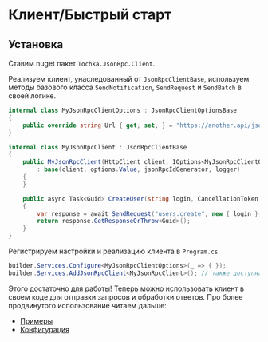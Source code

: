 # Клиент/Быстрый старт

## Установка

Ставим nuget пакет `Tochka.JsonRpc.Client`.

Реализуем клиент, унаследованный от `JsonRpcClientBase`, используем методы базового класса `SendNotification`, `SendRequest` и `SendBatch` в своей логике.

```cs
internal class MyJsonRpcClientOptions : JsonRpcClientOptionsBase
{
    public override string Url { get; set; } = "https://another.api/jsonrpc/";
}

internal class MyJsonRpcClient : JsonRpcClientBase
{
    public MyJsonRpcClient(HttpClient client, IOptions<MyJsonRpcClientOptions> options, IJsonRpcIdGenerator jsonRpcIdGenerator, ILogger<MyJsonRpcClient> logger)
        : base(client, options.Value, jsonRpcIdGenerator, logger)
    {
    }

    public async Task<Guid> CreateUser(string login, CancellationToken cancellationToken)
    {
        var response = await SendRequest("users.create", new { login }, cancellationToken);
        return response.GetResponseOrThrow<Guid>();
    }
}
```

Регистрируем настройки и реализацию клиента в `Program.cs`.

```cs
builder.Services.Configure<MyJsonRpcClientOptions>(_ => { });
builder.Services.AddJsonRpcClient<MyJsonRpcClient>(); // также доступна перегрузка для регистрации через интерфейс
```
Этого достаточно для работы! Теперь можно использовать клиент в своем коде для отправки запросов и обработки ответов.
Про более продвинутого использование читаем дальше:

- [Примеры](examples)
- [Конфигурация](configuration)
